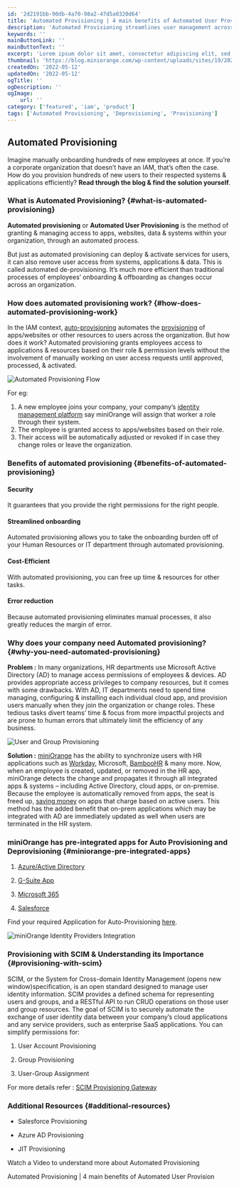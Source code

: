 ```yaml
---
id: '2d2191bb-90db-4a70-98a2-47d5a0320d64'
title: 'Automated Provisioning | 4 main benefits of Automated User Provisioning'
description: 'Automated Provisioning streamlines user management across apps/websites, increases security, reduces risk, saves time and money.'
keywords: ''
mainButtonLink: ''
mainButtonText: ''
excerpt: 'Lorem ipsum dolor sit amet, consectetur adipiscing elit, sed do eiusmod tempor incididunt ut labore et dolore magna aliqua. Praesent elementum facilisis leo vel fringilla est ullamcorper eget. At imperdiet dui accumsan sit amet nulla facilities morbi tempus.'
thumbnail: 'https://blog.miniorange.com/wp-content/uploads/sites/19/2022/02/automated-provisioning-flow.webp'
createdOn: '2022-05-12'
updatedOn: '2022-05-12'
ogTitle: ''
ogDescription: ''
ogImage:
    url: ''
category: ['featured', 'iam', 'product']
tags: ['Automated Provisioning', 'Deprovisioning', 'Provisioning']
---
```


## Automated Provisioning

Imagine manually onboarding hundreds of new employees at once. If you’re a corporate organization that doesn’t have an IAM, that’s often the case. How do you provision hundreds of new users to their respected systems & applications efficiently? **Read through the blog & find the solution yourself**.

### What is Automated Provisioning? {#what-is-automated-provisioning}

**Automated provisioning** or **Automated User Provisioning** is the method of granting & managing access to apps, websites, data & systems within your organization, through an automated process.

But just as automated provisioning can deploy & activate services for users, it can also remove user access from systems, applications & data. This is called automated de-provisioning. It’s much more efficient than traditional processes of employees’ onboarding & offboarding as changes occur across an organization.

### How does automated provisioning work? {#how-does-automated-provisioning-work}

In the IAM context, [auto-provisioning](https://bit.ly/3HrIka1) automates the [provisioning](https://blog.miniorange.com/what-is-provisioning/) of apps/websites or other resources to users across the organization. But how does it work? Automated provisioning grants employees access to applications & resources based on their role & permission levels without the involvement of manually working on user access requests until approved, processed, & activated.

![Automated Provisioning Flow](https://blog.miniorange.com/wp-content/uploads/sites/19/2022/02/automated-provisioning-flow.webp)

For eg:

1. A new employee joins your company, your company’s [identity management platform](https://bit.ly/3uqEDxE) say miniOrange will assign that worker a role through their system.
2. The employee is granted access to apps/websites based on their role.
3. Their access will be automatically adjusted or revoked if in case they change roles or leave the organization.

### Benefits of automated provisioning {#benefits-of-automated-provisioning}

#### Security

It guarantees that you provide the right permissions for the right people.

#### Streamlined onboarding

Automated provisioning allows you to take the onboarding burden off of your Human Resources or IT department through automated provisioning.

#### Cost-Efficient

With automated provisioning, you can free up time & resources for other tasks.

#### Error reduction

Because automated provisioning eliminates manual processes, it also greatly reduces the margin of error.

### Why does your company need Automated provisioning? {#why-you-need-automated-provisioning}

**Problem :** In many organizations, HR departments use Microsoft Active Directory (AD) to manage access permissions of employees & devices. AD provides appropriate access privileges to company resources, but it comes with some drawbacks. With AD, IT departments need to spend time managing, configuring & installing each individual cloud app, and provision users manually when they join the organization or change roles. These tedious tasks divert teams’ time & focus from more impactful projects and are prone to human errors that ultimately limit the efficiency of any business.

![User and Group Provisioning](https://blog.miniorange.com/wp-content/uploads/sites/19/2022/02/automated-provisioning-setup.webp)

**Solution :** [miniOrange](https://bit.ly/3uqEDxE) has the ability to synchronize users with HR applications such as [Workday](https://bit.ly/3uiE5df), Microsoft, [BambooHR](https://bit.ly/3s9iJMN) & many more. Now, when an employee is created, updated, or removed in the HR app, miniOrange detects the change and propagates it through all integrated apps & systems – including Active Directory, cloud apps, or on-premise. Because the employee is automatically removed from apps, the seat is freed up, [saving money](https://bit.ly/3GnT6g4) on apps that charge based on active users. This method has the added benefit that on-prem applications which may be integrated with AD are immediately updated as well when users are terminated in the HR system.

### miniOrange has pre-integrated apps for Auto Provisioning and Deprovisioning {#miniorange-pre-integrated-apps}

1. [Azure/Active Directory](https://bit.ly/3rkRFLh)

2. [G-Suite App](https://bit.ly/3GrHubY)

3. [Microsoft 365](https://bit.ly/32SBdID)

4. [Salesforce](https://bit.ly/3gpdNO4)

Find your required Application for Auto-Provisioning [here](https://idp.miniorange.com/apps-integration/?id=provisioning).

![miniOrange Identity Providers Integration](https://blog.miniorange.com/wp-content/uploads/sites/19/2022/02/automated-provisioning-apps.webp)

### Provisioning with SCIM & Understanding its Importance {#provisioning-with-scim}

SCIM, or the System for Cross-domain Identity Management (opens new window)specification, is an open standard designed to manage user identity information. SCIM provides a defined schema for representing users and groups, and a RESTful API to run CRUD operations on those user and group resources. The goal of SCIM is to securely automate the exchange of user identity data between your company’s cloud applications and any service providers, such as enterprise SaaS applications. You can simplify permissions for:

1. User Account Provisioning

2. Group Provisioning

3. User-Group Assignment

For more details refer : [SCIM Provisioning Gateway](https://bit.ly/3JULXWk)

### Additional Resources {#additional-resources}

-   Salesforce Provisioning

-   Azure AD Provisioning

-   JIT Provisioning

Watch a Video to understand more about Automated Provisioning

Automated Provisioning | 4 main benefits of Automated User Provision
